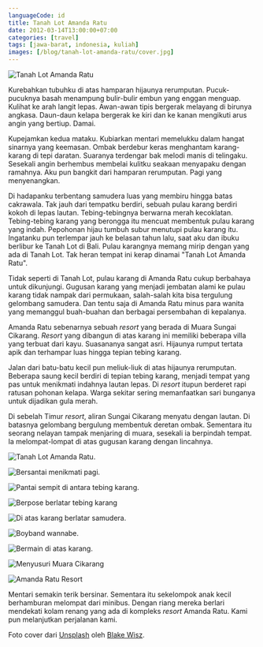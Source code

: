 ```yaml
---
languageCode: id
title: Tanah Lot Amanda Ratu
date: 2012-03-14T13:00:00+07:00
categories: [travel]
tags: [jawa-barat, indonesia, kuliah]
images: [/blog/tanah-lot-amanda-ratu/cover.jpg]
---
```

![Tanah Lot Amanda Ratu](cover.jpg)

Kurebahkan tubuhku di atas hamparan hijaunya rerumputan. Pucuk-pucuknya basah menampung bulir-bulir embun yang enggan menguap. Kulihat ke arah langit lepas. Awan-awan tipis bergerak melayang di birunya angkasa. Daun-daun kelapa bergerak ke kiri dan ke kanan mengikuti arus angin yang bertiup. Damai.

Kupejamkan kedua mataku. Kubiarkan mentari memelukku dalam hangat sinarnya yang keemasan. Ombak berdebur keras menghantam karang-karang di tepi daratan. Suaranya terdengar bak melodi manis di telingaku. Sesekali angin berhembus membelai kulitku seakaan menyapaku dengan ramahnya. Aku pun bangkit dari hamparan rerumputan. Pagi yang menyenangkan.

Di hadapanku terbentang samudera luas yang membiru hingga batas cakrawala. Tak jauh dari tempatku berdiri, sebuah pulau karang berdiri kokoh di lepas lautan. Tebing-tebingnya berwarna merah kecoklatan. Tebing-tebing karang yang berongga itu mencuat membentuk pulau karang yang indah. Pepohonan hijau tumbuh subur menutupi pulau karang itu. Ingatanku pun terlempar jauh ke belasan tahun lalu, saat aku dan ibuku berlibur ke Tanah Lot di Bali. Pulau karangnya memang mirip dengan yang ada di Tanah Lot. Tak heran tempat ini kerap dinamai "Tanah Lot Amanda Ratu".

Tidak seperti di Tanah Lot, pulau karang di Amanda Ratu cukup berbahaya untuk dikunjungi. Gugusan karang yang menjadi jembatan alami ke pulau karang tidak nampak dari permukaan, salah-salah kita bisa tergulung gelombang samudera. Dan tentu saja di Amanda Ratu minus para wanita yang memanggul buah-buahan dan berbagai persembahan di kepalanya.

Amanda Ratu sebenarnya sebuah *resort* yang berada di Muara Sungai Cikarang. *Resort* yang dibangun di atas karang ini memiliki beberapa villa yang terbuat dari kayu. Suasananya sangat asri. Hijaunya rumput tertata apik dan terhampar luas hingga tepian tebing karang.

Jalan dari batu-batu kecil pun meliuk-liuk di atas hijaunya rerumputan. Beberapa saung kecil berdiri di tepian tebing karang, menjadi tempat yang pas untuk menikmati indahnya lautan lepas. Di *resort* itupun berderet rapi ratusan pohonan kelapa. Warga sekitar sering memanfaatkan sari bunganya untuk dijadikan gula merah.

Di sebelah Timur *resort*, aliran Sungai Cikarang menyatu dengan lautan. Di batasnya gelombang bergulung membentuk deretan ombak. Sementara itu seorang nelayan tampak menjaring di muara, sesekali ia berpindah tempat. Ia melompat-lompat di atas gugusan karang dengan lincahnya.

![Tanah Lot Amanda Ratu.](01-amanda-ratu.jpg)

![Bersantai menikmati pagi.](02-amanda-ratu.jpg)

![Pantai sempit di antara tebing karang.](03-pantai-sempit-di-antara-tebing-karang.jpg)

![Berpose berlatar tebing karang](04-nk-08.jpg)

![Di atas karang berlatar samudera.](05-di-atas-karang.jpg)

![Boyband wannabe.](06-boyband-wannabe.jpg)

![Bermain di atas karang.](07-bermain-di-atas-karang.jpg)

![Menyusuri Muara Cikarang](08-menyusuri-amanda-ratu.jpg)

![Amanda Ratu Resort](09-amanda-ratu-resort.jpg)

Mentari semakin terik bersinar. Sementara itu sekelompok anak kecil berhamburan melompat dari minibus. Dengan riang mereka berlari mendekati kolam renang yang ada di kompleks *resort* Amanda Ratu. Kami pun melanjutkan perjalanan kami.

Foto cover dari [Unsplash](https://unsplash.com/photos/2wd0CwmmloM) oleh [Blake Wisz](https://unsplash.com/@blakewisz).
